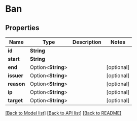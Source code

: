 # Ban

## Properties

Name | Type | Description | Notes
------------ | ------------- | ------------- | -------------
**id** | **String** |  | 
**start** | **String** |  | 
**end** | Option<**String**> |  | [optional]
**issuer** | Option<**String**> |  | [optional]
**reason** | Option<**String**> |  | [optional]
**ip** | Option<**String**> |  | [optional]
**target** | Option<**String**> |  | [optional]

[[Back to Model list]](../README.md#documentation-for-models) [[Back to API list]](../README.md#documentation-for-api-endpoints) [[Back to README]](../README.md)


